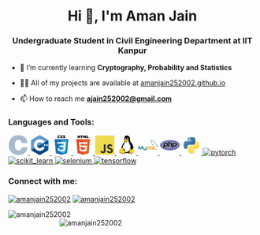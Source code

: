 <h1 align="center">Hi 👋, I'm Aman Jain</h1>
<h3 align="center">Undergraduate Student in Civil Engineering Department at IIT Kanpur</h3>

- 🌱 I’m currently learning **Cryptography, Probability and Statistics**

- 👨‍💻 All of my projects are available at [amanjain252002.github.io](https://amanjain252002.github.io/)

- 📫 How to reach me **ajain252002@gmail.com**

<h3 align="left">Languages and Tools:</h3>
<p align="left"> <a href="https://www.cprogramming.com/" target="_blank"> <img src="https://raw.githubusercontent.com/devicons/devicon/master/icons/c/c-original.svg" alt="c" width="40" height="40"/> </a> <a href="https://www.w3schools.com/cpp/" target="_blank"> <img src="https://raw.githubusercontent.com/devicons/devicon/master/icons/cplusplus/cplusplus-original.svg" alt="cplusplus" width="40" height="40"/> </a> <a href="https://www.w3schools.com/css/" target="_blank"> <img src="https://raw.githubusercontent.com/devicons/devicon/master/icons/css3/css3-original-wordmark.svg" alt="css3" width="40" height="40"/> </a> <a href="https://www.w3.org/html/" target="_blank"> <img src="https://raw.githubusercontent.com/devicons/devicon/master/icons/html5/html5-original-wordmark.svg" alt="html5" width="40" height="40"/> </a> <a href="https://developer.mozilla.org/en-US/docs/Web/JavaScript" target="_blank"> <img src="https://raw.githubusercontent.com/devicons/devicon/master/icons/javascript/javascript-original.svg" alt="javascript" width="40" height="40"/> </a> <a href="https://www.linux.org/" target="_blank"> <img src="https://raw.githubusercontent.com/devicons/devicon/master/icons/linux/linux-original.svg" alt="linux" width="40" height="40"/> </a> <a href="https://www.mysql.com/" target="_blank"> <img src="https://raw.githubusercontent.com/devicons/devicon/master/icons/mysql/mysql-original-wordmark.svg" alt="mysql" width="40" height="40"/> </a> <a href="https://www.php.net" target="_blank"> <img src="https://raw.githubusercontent.com/devicons/devicon/master/icons/php/php-original.svg" alt="php" width="40" height="40"/> </a> <a href="https://www.python.org" target="_blank"> <img src="https://raw.githubusercontent.com/devicons/devicon/master/icons/python/python-original.svg" alt="python" width="40" height="40"/> </a> <a href="https://pytorch.org/" target="_blank"> <img src="https://www.vectorlogo.zone/logos/pytorch/pytorch-icon.svg" alt="pytorch" width="40" height="40"/> </a> <a href="https://scikit-learn.org/" target="_blank"> <img src="https://upload.wikimedia.org/wikipedia/commons/0/05/Scikit_learn_logo_small.svg" alt="scikit_learn" width="40" height="40"/> </a> <a href="https://www.selenium.dev" target="_blank"> <img src="https://raw.githubusercontent.com/detain/svg-logos/780f25886640cef088af994181646db2f6b1a3f8/svg/selenium-logo.svg" alt="selenium" width="40" height="40"/> </a> <a href="https://www.tensorflow.org" target="_blank"> <img src="https://www.vectorlogo.zone/logos/tensorflow/tensorflow-icon.svg" alt="tensorflow" width="40" height="40"/> </a> </p>

<h3 align="left">Connect with me:</h3>
<p align="left">
<a href="https://linkedin.com/in/amanjain252002" target="blank"><img align="center" src="https://cdn.jsdelivr.net/npm/simple-icons@3.0.1/icons/linkedin.svg" alt="amanjain252002" height="30" width="40" /></a>
<a href="https://fb.com/amanjain252002" target="blank"><img align="center" src="https://cdn.jsdelivr.net/npm/simple-icons@3.0.1/icons/facebook.svg" alt="amanjain252002" height="30" width="40" /></a>
</p>

<p><img align="left" src="https://github-readme-stats.vercel.app/api/top-langs?username=amanjain252002&show_icons=true&locale=en&layout=compact" alt="amanjain252002" width='300px'/></p>

<p><img align="right" src="https://github-readme-stats.vercel.app/api?username=amanjain252002&show_icons=true&locale=en" alt="amanjain252002" width='400px'/></p>
